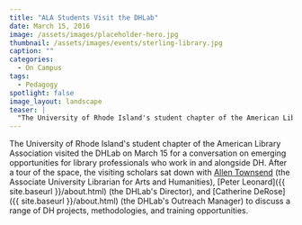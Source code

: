 ```yaml
---
title: "ALA Students Visit the DHLab"
date: March 15, 2016
image: /assets/images/placeholder-hero.jpg
thumbnail: /assets/images/events/sterling-library.jpg
caption: ""
categories: 
  - On Campus
tags:
  - Pedagogy
spotlight: false 
image_layout: landscape
teaser: |
  "The University of Rhode Island's student chapter of the American Library Association visited the DHLab on March 15 for a conversation on emerging opportunities for library professionals who work in..."
---
```


The University of Rhode Island's student chapter of the American Library Association visited the DHLab on March 15 for a conversation on emerging opportunities for library professionals who work in and alongside DH. After a tour of the space, the visiting scholars sat down with [Allen Townsend](http://resources.library.yale.edu/StaffDirectory/detail.aspx?q=1) (the Associate University Librarian for Arts and Humanities), [Peter Leonard]({{ site.baseurl }}/about.html) (the DHLab's Director), and [Catherine DeRose]({{ site.baseurl }}/about.html) (the DHLab's Outreach Manager) to discuss a range of DH projects, methodologies, and training opportunities.